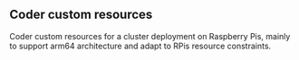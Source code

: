 ## Coder custom resources

Coder custom resources for a cluster deployment on Raspberry Pis, mainly to support arm64 architecture and adapt to RPis resource constraints.